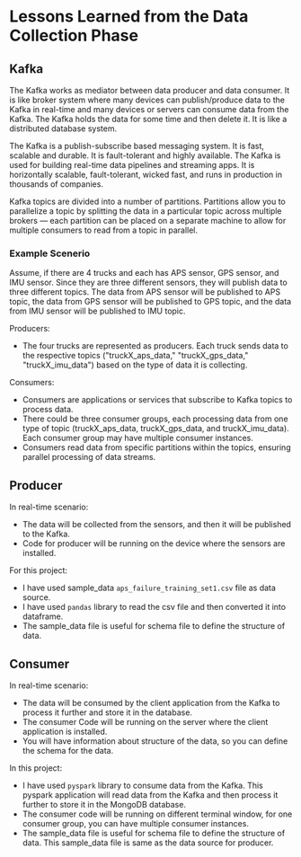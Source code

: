 # Lessons Learned from the Data Collection Phase

## Kafka

The Kafka works as mediator between data producer and data consumer. It is like broker system
where many devices can publish/produce data to the Kafka in real-time and many devices or servers can consume data from the Kafka. The Kafka holds the data for some time and then delete it. It is like a distributed database system.

The Kafka is a publish-subscribe based messaging system. It is fast, scalable and durable. It is fault-tolerant and highly available. The Kafka is used for building real-time data pipelines and streaming apps. It is horizontally scalable, fault-tolerant, wicked fast, and runs in production in thousands of companies.

Kafka topics are divided into a number of partitions. Partitions allow you to parallelize a topic by splitting the data in a particular topic across multiple brokers — each partition can be placed on a separate machine to allow for multiple consumers to read from a topic in parallel.

### Example Scenerio

Assume, if there are 4 trucks and each has APS sensor, GPS sensor, and IMU sensor.
Since they are three different sensors, they will publish data to three different topics.
The data from APS sensor will be published to APS topic, the data from GPS sensor will be published to GPS topic, and the data from IMU sensor will be published to IMU topic.

Producers:

- The four trucks are represented as producers. Each truck sends data to the respective topics ("truckX_aps_data," "truckX_gps_data," "truckX_imu_data") based on the type of data it is collecting.

Consumers:

- Consumers are applications or services that subscribe to Kafka topics to process data.
- There could be three consumer groups, each processing data from one type of topic (truckX_aps_data, truckX_gps_data, and truckX_imu_data). Each consumer group may have multiple consumer instances.
- Consumers read data from specific partitions within the topics, ensuring parallel processing of data streams.

## Producer

In real-time scenario:

- The data will be collected from the sensors, and then it will be published to the Kafka.
- Code for producer will be running on the device where the sensors are installed.

For this project:

- I have used sample_data `aps_failure_training_set1.csv` file as data source.
- I have used `pandas` library to read the csv file and then converted it into dataframe.
- The sample_data file is useful for schema file to define the structure of data.

## Consumer

In real-time scenario:

- The data will be consumed by the client application from the Kafka to process it further and store it in the database.
- The consumer Code will be running on the server where the client application is installed.
- You will have information about structure of the data, so you can define the schema for the data.

In this project:

- I have used `pyspark` library to consume data from the Kafka. This pyspark application will read data from the Kafka and then process it further to store it in the MongoDB database.
- The consumer code will be running on different terminal window, for one consumer group, you can have multiple consumer instances.
- The sample_data file is useful for schema file to define the structure of data. This sample_data file is same as the data source for producer.
